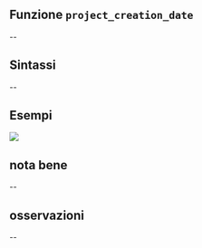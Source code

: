 ## Funzione `project_creation_date`

--

## Sintassi

--

## Esempi

![](/img/variabili/project_creation_date/project_creation_date1.png)

## nota bene

--

## osservazioni

--